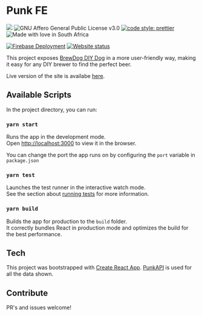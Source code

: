 # Punk FE

![](https://img.shields.io/tokei/lines/github/erasmuswill/punk-fe)
![GNU Affero General Public License v3.0](https://img.shields.io/github/license/erasmuswill/punk-fe)
[![code style: prettier](https://img.shields.io/badge/code_style-prettier-ff69b4.svg?style=flat-square)](https://github.com/prettier/prettier)
![Made with love in South Africa](https://madewithlove.now.sh/za?heart=true)

[![Firebase Deployment](https://github.com/erasmuswill/punk-fe/actions/workflows/firebase-hosting-merge.yml/badge.svg?branch=master)](https://github.com/erasmuswill/punk-fe/actions/workflows/firebase-hosting-merge.yml)
[![Website status](https://img.shields.io/website-up-down-green-red/https/punk-fe.erasmuswill.dev.svg)](https://punk-fe.erasmuswill.dev/)

This project exposes [BrewDog DIY Dog](https://www.brewdog.com/uk/community/diy-dog) in a more user-friendly way, making it easy for any DIY brewer to find the perfect beer.

Live version of the site is availabe [here](https://punk-fe.erasmuswill.dev).

## Available Scripts

In the project directory, you can run:

### `yarn start`

Runs the app in the development mode.\
Open [http://localhost:3000](http://localhost:3000) to view it in the browser.

You can change the port the app runs on by configuring the `port` variable in `package.json`

### `yarn test`

Launches the test runner in the interactive watch mode.\
See the section about [running tests](https://facebook.github.io/create-react-app/docs/running-tests) for more information.

### `yarn build`

Builds the app for production to the `build` folder.\
It correctly bundles React in production mode and optimizes the build for the best performance.

## Tech

This project was bootstrapped with [Create React App](https://github.com/facebook/create-react-app).
[PunkAPI](https://punkapi.com/) is used for all the data shown.

## Contribute

PR's and issues welcome!